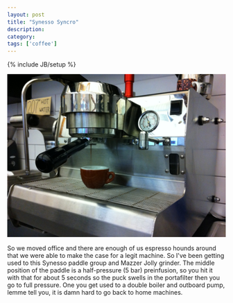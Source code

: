 ```yaml
---
layout: post
title: "Synesso Syncro"
description:
category: 
tags: ['coffee']
---
```


{% include JB/setup %}

![Synesso Single-Group Espresso Machine](/assets/photos/synesso.jpg)

So we moved office and there are enough of us espresso hounds around that we were able to make the case for a legit machine. So I've been getting used to this Synesso paddle group and Mazzer Jolly grinder. The middle position of the paddle is a half-pressure (5 bar) preinfusion, so you hit it with that for about 5 seconds so the puck swells in the portafilter then you go to full pressure. One you get used to a double boiler and outboard pump, lemme tell you, it is damn hard to go back to home machines. 
